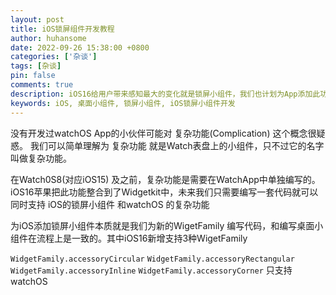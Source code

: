 ```yaml
---
layout: post
title: iOS锁屏组件开发教程
author: huhansome
date: 2022-09-26 15:38:00 +0800
categories: ['杂谈']
tags: [杂谈]
pin: false
comments: true
description: iOS16给用户带来感知最大的变化就是锁屏小组件，我们也计划为App添加此功能。 此文做一个学习记录，希望同时也能帮助到有同样需求的人
keywords: iOS, 桌面小组件, 锁屏小组件, iOS锁屏小组件开发
---
```


没有开发过watchOS App的小伙伴可能对 复杂功能(Complication) 这个概念很疑惑。 我们可以简单理解为 复杂功能 就是Watch表盘上的小组件，只不过它的名字叫做复杂功能。

在Watch0S8(对应iOS15) 及之前，复杂功能是需要在WatchApp中单独编写的。 iOS16苹果把此功能整合到了Widgetkit中，未来我们只需要编写一套代码就可以同时支持 iOS的锁屏小组件 和watchOS 的复杂功能

为iOS添加锁屏小组件本质就是我们为新的WigetFamily 编写代码，和编写桌面小组件在流程上是一致的。其中iOS16新增支持3种WigetFamily

`WidgetFamily.accessoryCircular`  `WidgetFamily.accessoryRectangular`
`WidgetFamily.accessoryInline`
`WidgetFamily.accessoryCorner` 	只支持 watchOS